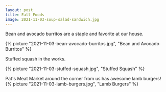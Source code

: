 ```yaml
---
layout: post
title: Fall Foods
image: 2021-11-03-soup-salad-sandwich.jpg
---
```


<!--more-->

Bean and avocado burritos are a staple and favorite at our house.

{% picture "2021-11-03-bean-avocado-burritos.jpg", "Bean and Avocado Burritos" %}

Stuffed squash in the works.

{% picture "2021-11-03-stuffed-squash.jpg", "Stuffed Squash" %}

Pat's Meat Market around the corner from us has awesome lamb burgers!
{% picture "2021-11-03-lamb-burgers.jpg", "Lamb Burgers" %}








